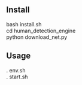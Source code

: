 ## Install
bash install.sh  
cd human_detection_engine  
python download_net.py  
## Usage
. env.sh  
. start.sh